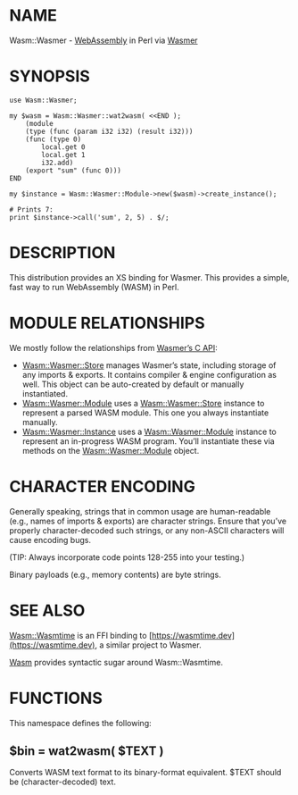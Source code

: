 # NAME

Wasm::Wasmer - [WebAssembly](https://webassembly.org) in Perl via
[Wasmer](https://wasmer.io)

# SYNOPSIS

    use Wasm::Wasmer;

    my $wasm = Wasm::Wasmer::wat2wasm( <<END );
        (module
        (type (func (param i32 i32) (result i32)))
        (func (type 0)
            local.get 0
            local.get 1
            i32.add)
        (export "sum" (func 0)))
    END

    my $instance = Wasm::Wasmer::Module->new($wasm)->create_instance();

    # Prints 7:
    print $instance->call('sum', 2, 5) . $/;

# DESCRIPTION

This distribution provides an XS binding for Wasmer.
This provides a simple, fast way to run WebAssembly (WASM) in Perl.

# MODULE RELATIONSHIPS

We mostly follow the relationships from
[Wasmer’s C API](https://docs.rs/wasmer-c-api):

- [Wasm::Wasmer::Store](https://metacpan.org/pod/Wasm%3A%3AWasmer%3A%3AStore) manages Wasmer’s state, including
storage of any imports & exports. It contains compiler & engine
configuration as well. This object can be auto-created by default
or manually instantiated.
- [Wasm::Wasmer::Module](https://metacpan.org/pod/Wasm%3A%3AWasmer%3A%3AModule) uses a [Wasm::Wasmer::Store](https://metacpan.org/pod/Wasm%3A%3AWasmer%3A%3AStore) instance
to represent a parsed WASM module. This one you always instantiate
manually.
- [Wasm::Wasmer::Instance](https://metacpan.org/pod/Wasm%3A%3AWasmer%3A%3AInstance) uses a [Wasm::Wasmer::Module](https://metacpan.org/pod/Wasm%3A%3AWasmer%3A%3AModule) instance
to represent an in-progress WASM program. You’ll instantiate these
via methods on the [Wasm::Wasmer::Module](https://metacpan.org/pod/Wasm%3A%3AWasmer%3A%3AModule) object.

# CHARACTER ENCODING

Generally speaking, strings that in common usage are human-readable
(e.g., names of imports & exports) are character strings. Ensure
that you’ve properly character-decoded such strings, or any non-ASCII
characters will cause encoding bugs.

(TIP: Always incorporate code points 128-255 into your testing.)

Binary payloads (e.g., memory contents) are byte strings.

# SEE ALSO

[Wasm::Wasmtime](https://metacpan.org/pod/Wasm%3A%3AWasmtime) is an FFI binding to
[https://wasmtime.dev](https://wasmtime.dev), a similar project to Wasmer.

[Wasm](https://metacpan.org/pod/Wasm) provides syntactic sugar around Wasm::Wasmtime.

# FUNCTIONS

This namespace defines the following:

## $bin = wat2wasm( $TEXT )

Converts WASM text format to its binary-format equivalent. $TEXT
should be (character-decoded) text.

